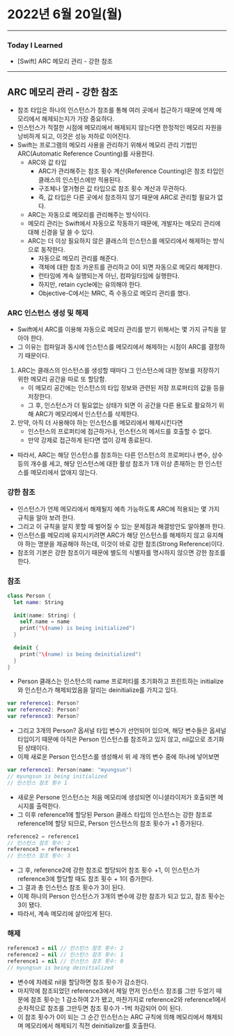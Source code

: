 # 2022년 6월 20일(월)

----

### Today I Learned 

- [Swift] ARC 메모리 관리 - 강한 참조

---

## ARC 메모리 관리 - 강한 참조

- 참조 타입은 하나의 인스턴스가 참조를 통해 여러 곳에서 접근하기 때문에 언제 메모리에서 해제되는지가 가장 중요하다.
- 인스턴스가 적절한 시점에 메모리에서 해제되지 않는다면 한정적인 메모리 자원을 낭비하게 되고, 이것은 성능 저하로 이어진다. 
- Swift는 프로그램의 메모리 사용을 관리하기 위해서 메모리 관리 기법인 ARC(Automatic Reference Counting)를 사용한다. 
  - ARC와 값 타입
    - ARC가 관리해주는 참조 횟수 계산(Reference Counting)은 참조 타입인 클래스의 인스턴스에만 적용된다.
    - 구조체나 열거형은 값  타입으로 참조 횟수 계산과 무관하다. 
    - 즉, 값 타입은 다른 곳에서 참조하지 않기 때문에 ARC로 관리할 필요가 없다.
  - ARC는 자동으로 메모리를 관리해주는 방식이다.
  - 메모리 관리는 Swift에서 자동으로 작동하기 때문에, 개발자는 메모리 관리에 대해 신경을 덜 쓸 수 있다. 
  - ARC는 더 이상 필요하지 않은 클래스의 인스턴스를 메모리에서 해제하는 방식으로 동작한다.
    - 자동으로 메모리 관리를 해준다.
    - 객체에 대한 참조 카운트를 관리하고 0이 되면 자동으로 메모리 해제한다.
    - 런타임에 계속 실행되는게 아닌, 컴파일타임에 실행한다.
    - 하지만, retain cycle에는 유의해야 한다.
    - Objective-C에서는 MRC, 즉 수동으로 메모리 관리를 했다.

### ARC 인스턴스 생성 및 해제 

- Swift에서 ARC를 이용해 자동으로 메모리 관리를 받기 위해서는 몇 가지 규칙을 알아야 한다.
- 그 이유는 컴파일과 동시에 인스턴스를 메모리에서 해제하는 시점이 ARC를 결정하기 때문이다.

1. ARC는 클래스의 인스턴스를 생성할 때마다 그 인스턴스에 대한 정보를 저장하기 위한 메모리 공간을 따로 또 할당함.
   - 이 메모리 공간에는 인스턴스의 타입 정보와 관련된 저장 프로퍼티의 값을 등을 저장한다.
   - 그 후, 인스턴스가 더 필요없는 상태가 되면 이 공간을 다른 용도로 활요하기 위해 ARC가 메모리에서 인스턴스를 삭제한다.
2. 만약, 아직 더 사용해야 하는 인스턴스를 메모리에서 해제시킨다면 
   - 인스턴스의 프로퍼티에 접근하거나, 인스턴스의 메서드를 호출할 수 없다.
   - 만약 강제로 접근하게 된다면 앱이 강제 종료된다.

- 따라서, ARC는 해당 인스턴스를 참조하는 다른 인스턴스의 프로퍼티나 변수, 상수 등의 개수를 세고, 해당 인스턴스에 대한 활성 참조가 1개 이상 존재하는 한 인스턴스를 메모리에서 없애지 않는다.

### 강한 참조

- 인스턴스가 언제 메모리에서 해제될지 예측 가능하도록 ARC에 적용되는 몇 가지 규칙을 알아 보려 한다.
- 그리고 이 규칙을 알지 못할 때 벌어질 수 있는 문제점과 해결방안도 알아볼까 한다.
- 인스턴스를 메모리에 유지시키려면 ARC가 해당 인스턴스를 해제하지 않고 유지해야 하는 명분을 제공해야 하는데, 이것이 바로 강한 참조(Strong Reference)이다.
- 참조의 기본은 강한 참조이기 때문에 별도의 식별자를 명시하지 않으면 강한 참조를 한다.

### 참조

```swift
class Person {
  let name: String
  
  init(name: String) {
    self.name = name 
    print("\(name) is being initialized")
  }
  
  deinit {
    print("\(name) is being deinitialized")
  }
}
```

- Person 클래스는 인스턴스의 name 프로퍼티를 초기화하고 프린트하는 initialize와 인스턴스가 해제되었음을 알리는 deinitialize를 가지고 있다.

```swift
var reference1: Person?
var reference2: Person?
var reference3: Person?
```

- 그리고 3개의 Person? 옵셔널 타입 변수가 선언되어 있으며, 해당 변수들은 옵셔널 타입이기 때문에 아직은 Person 인스턴스를 참조하고 있지 않고, nil값으로 초기화된 상태이다.
- 이제 새로운 Person 인스턴스를 생성해서 위 세 개의 변수 중에 하나에 넣어보면 

```swift
var reference1: Person(name: "myungsun")
// myungsun is being initialized
// 인스턴스 참조 횟수 1 
```

- 새로운 Persone 인스턴스는 처음 메모리에 생성되면 이니셜라이저가 호출되면 메시지를 출력한다. 
- 그 이후 reference1에 할당된 Person 클래스 타입의 인스턴스는 강한 참조로 reference1에 할당 되므로, Person 인스턴스의 참조 횟수가 +1 증가된다.

```swift
reference2 = reference1 
// 인스턴스 참조 횟수: 2 
reference3 = reference1
// 인스턴스 참조 횟수: 3 
```

- 그 후, reference2에 강한 참조로 할당되어 참조 횟수 +1, 이 인스턴스가 reference3에 할당할 때도 참조 횟수 + 1이 증가한다. 
- 그 결과 총 인스턴스 참조 횟수가 3이 된다.
- 이제 하나의 Person 인스턴스가 3개의 변수에 강한 참조가 되고 있고, 참조 횟수는 3이 됐다. 
- 따라서, 계속 메모리에 살아있게 된다.

### 해제

```swift
reference3 = nil // 인스턴스 참조 횟수: 2
reference2 = nil // 인스턴스 참조 횟수: 1
reference1 = nil // 인스턴스 참조 횟수: 0 
// myungsun is being deinitialized
```

- 변수에 차례로 nil을 할당하면 참조 횟수가 감소한다.
- 마지막에 참조되었던 reference3에서 제일 먼저 인스턴스 참조를 그만 두었기 때문에 참조 횟수는 1 감소하여 2가 됐고, 마찬가지로 reference2와 reference1에서 순차적으로 참조를 그만두면 참조 횟수가 -1씩 차감되어 0이 된다.
- 이 참조 횟수가 0이 되는 그 순간 인스턴스는 ARC 규칙에 의해 메모리에서 해제되며 메모리에서 해제되기 직전 deinitializer를 호출한다.
